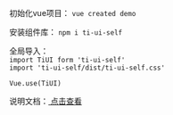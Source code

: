 
初始化vue项目： `vue created demo`

安装组件库： `npm i ti-ui-self`

全局导入：    
`import TiUI form 'ti-ui-self'`   
`import 'ti-ui-self/dist/ti-ui-self.css'`

`Vue.use(TiUI)`

说明文档：[ 点击查看 ](https://www.dodolo.top/vuepress/pages/components/button.html)

